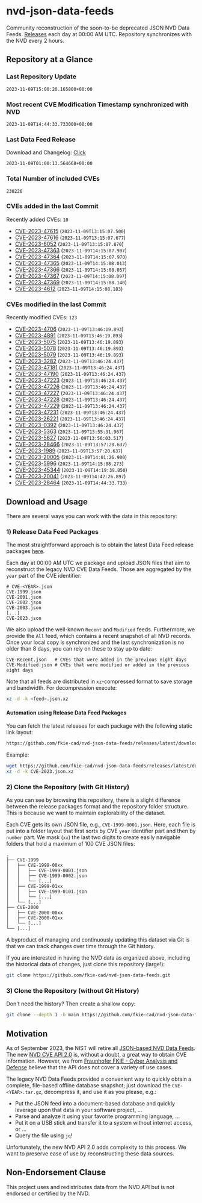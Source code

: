 # nvd-json-data-feeds

Community reconstruction of the soon-to-be deprecated JSON NVD Data Feeds. 
[Releases](https://github.com/fkie-cad/nvd-json-data-feeds/releases/latest) each day at 00:00 AM UTC.
Repository synchronizes with the NVD every 2 hours.

## Repository at a Glance

### Last Repository Update

```plain
2023-11-09T15:00:20.165800+00:00
```

### Most recent CVE Modification Timestamp synchronized with NVD

```plain
2023-11-09T14:44:33.733000+00:00
```

### Last Data Feed Release

Download and Changelog: [Click](https://github.com/fkie-cad/nvd-json-data-feeds/releases/latest)

```plain
2023-11-09T01:00:13.564668+00:00
```

### Total Number of included CVEs

```plain
230226
```

### CVEs added in the last Commit

Recently added CVEs: `10`

* [CVE-2023-47615](CVE-2023/CVE-2023-476xx/CVE-2023-47615.json) (`2023-11-09T13:15:07.500`)
* [CVE-2023-47616](CVE-2023/CVE-2023-476xx/CVE-2023-47616.json) (`2023-11-09T13:15:07.677`)
* [CVE-2023-6052](CVE-2023/CVE-2023-60xx/CVE-2023-6052.json) (`2023-11-09T13:15:07.870`)
* [CVE-2023-47363](CVE-2023/CVE-2023-473xx/CVE-2023-47363.json) (`2023-11-09T14:15:07.907`)
* [CVE-2023-47364](CVE-2023/CVE-2023-473xx/CVE-2023-47364.json) (`2023-11-09T14:15:07.970`)
* [CVE-2023-47365](CVE-2023/CVE-2023-473xx/CVE-2023-47365.json) (`2023-11-09T14:15:08.013`)
* [CVE-2023-47366](CVE-2023/CVE-2023-473xx/CVE-2023-47366.json) (`2023-11-09T14:15:08.057`)
* [CVE-2023-47367](CVE-2023/CVE-2023-473xx/CVE-2023-47367.json) (`2023-11-09T14:15:08.097`)
* [CVE-2023-47369](CVE-2023/CVE-2023-473xx/CVE-2023-47369.json) (`2023-11-09T14:15:08.140`)
* [CVE-2023-4612](CVE-2023/CVE-2023-46xx/CVE-2023-4612.json) (`2023-11-09T14:15:08.183`)


### CVEs modified in the last Commit

Recently modified CVEs: `123`

* [CVE-2023-4706](CVE-2023/CVE-2023-47xx/CVE-2023-4706.json) (`2023-11-09T13:46:19.893`)
* [CVE-2023-4891](CVE-2023/CVE-2023-48xx/CVE-2023-4891.json) (`2023-11-09T13:46:19.893`)
* [CVE-2023-5075](CVE-2023/CVE-2023-50xx/CVE-2023-5075.json) (`2023-11-09T13:46:19.893`)
* [CVE-2023-5078](CVE-2023/CVE-2023-50xx/CVE-2023-5078.json) (`2023-11-09T13:46:19.893`)
* [CVE-2023-5079](CVE-2023/CVE-2023-50xx/CVE-2023-5079.json) (`2023-11-09T13:46:19.893`)
* [CVE-2023-3282](CVE-2023/CVE-2023-32xx/CVE-2023-3282.json) (`2023-11-09T13:46:24.437`)
* [CVE-2023-47181](CVE-2023/CVE-2023-471xx/CVE-2023-47181.json) (`2023-11-09T13:46:24.437`)
* [CVE-2023-47190](CVE-2023/CVE-2023-471xx/CVE-2023-47190.json) (`2023-11-09T13:46:24.437`)
* [CVE-2023-47223](CVE-2023/CVE-2023-472xx/CVE-2023-47223.json) (`2023-11-09T13:46:24.437`)
* [CVE-2023-47226](CVE-2023/CVE-2023-472xx/CVE-2023-47226.json) (`2023-11-09T13:46:24.437`)
* [CVE-2023-47227](CVE-2023/CVE-2023-472xx/CVE-2023-47227.json) (`2023-11-09T13:46:24.437`)
* [CVE-2023-47228](CVE-2023/CVE-2023-472xx/CVE-2023-47228.json) (`2023-11-09T13:46:24.437`)
* [CVE-2023-47229](CVE-2023/CVE-2023-472xx/CVE-2023-47229.json) (`2023-11-09T13:46:24.437`)
* [CVE-2023-47231](CVE-2023/CVE-2023-472xx/CVE-2023-47231.json) (`2023-11-09T13:46:24.437`)
* [CVE-2023-26221](CVE-2023/CVE-2023-262xx/CVE-2023-26221.json) (`2023-11-09T13:46:24.437`)
* [CVE-2023-0392](CVE-2023/CVE-2023-03xx/CVE-2023-0392.json) (`2023-11-09T13:46:24.437`)
* [CVE-2023-5363](CVE-2023/CVE-2023-53xx/CVE-2023-5363.json) (`2023-11-09T13:55:31.967`)
* [CVE-2023-5627](CVE-2023/CVE-2023-56xx/CVE-2023-5627.json) (`2023-11-09T13:56:03.517`)
* [CVE-2023-28466](CVE-2023/CVE-2023-284xx/CVE-2023-28466.json) (`2023-11-09T13:57:20.637`)
* [CVE-2023-1989](CVE-2023/CVE-2023-19xx/CVE-2023-1989.json) (`2023-11-09T13:57:20.637`)
* [CVE-2023-20005](CVE-2023/CVE-2023-200xx/CVE-2023-20005.json) (`2023-11-09T14:01:26.900`)
* [CVE-2023-5996](CVE-2023/CVE-2023-59xx/CVE-2023-5996.json) (`2023-11-09T14:15:08.273`)
* [CVE-2023-45344](CVE-2023/CVE-2023-453xx/CVE-2023-45344.json) (`2023-11-09T14:19:39.850`)
* [CVE-2023-20041](CVE-2023/CVE-2023-200xx/CVE-2023-20041.json) (`2023-11-09T14:42:26.897`)
* [CVE-2023-28464](CVE-2023/CVE-2023-284xx/CVE-2023-28464.json) (`2023-11-09T14:44:33.733`)


## Download and Usage

There are several ways you can work with the data in this repository:

### 1) Release Data Feed Packages

The most straightforward approach is to obtain the latest Data Feed release packages [here](https://github.com/fkie-cad/nvd-json-data-feeds/releases/latest).

Each day at 00:00 AM UTC we package and upload JSON files that aim to reconstruct the legacy NVD CVE Data Feeds.
Those are aggregated by the `year` part of the CVE identifier:

```
# CVE-<YEAR>.json
CVE-1999.json
CVE-2001.json
CVE-2002.json
CVE-2003.json
[...]
CVE-2023.json
```

We also upload the well-known `Recent` and `Modified` feeds.
Furthermore, we provide the `All` feed, which contains a recent snapshot of all NVD records.
Once your local copy is synchronized and the last synchronization is no older than 8 days, you can rely on these to stay up to date:

```plain
CVE-Recent.json   # CVEs that were added in the previous eight days
CVE-Modified.json # CVEs that were modified or added in the previous eight days
```

Note that all feeds are distributed in `xz`-compressed format to save storage and bandwidth.
For decompression execute:

```sh
xz -d -k <feed>.json.xz
```


#### Automation using Release Data Feed Packages

You can fetch the latest releases for each package with the following static link layout:

```sh
https://github.com/fkie-cad/nvd-json-data-feeds/releases/latest/download/CVE-<YEAR>.json.xz
```

Example:

```sh
wget https://github.com/fkie-cad/nvd-json-data-feeds/releases/latest/download/CVE-2023.json.xz
xz -d -k CVE-2023.json.xz
```

### 2) Clone the Repository (with Git History)

As you can see by browsing this repository, there is a slight difference between the release packages format and the repository folder structure.
This is because we want to maintain explorability of the dataset.

Each CVE gets its own JSON file, e.g., `CVE-1999-0001.json`.
Here, each file is put into a folder layout that first sorts by CVE `year` identifier part and then by `number` part.
We mask (`xx`) the last two digits to create easily navigable folders that hold a maximum of 100 CVE JSON files:

```plain
.
├── CVE-1999
│   ├── CVE-1999-00xx
│   │   ├── CVE-1999-0001.json
│   │   ├── CVE-1999-0002.json
│   │   └── [...]
│   ├── CVE-1999-01xx
│   │   ├── CVE-1999-0101.json
│   │   └── [...]
│   └── [...]
├── CVE-2000
│   ├── CVE-2000-00xx
│   ├── CVE-2000-01xx
│   └── [...]
└── [...]
```

A byproduct of managing and continuously updating this dataset via Git is that we can track changes over time through the Git history.

If you are interested in having the NVD data as organized above, including the historical data of changes, just clone this repository (large!):

```sh
git clone https://github.com/fkie-cad/nvd-json-data-feeds.git
```

### 3) Clone the Repository (without Git History)

Don't need the history? Then create a shallow copy:

```sh
git clone --depth 1 -b main https://github.com/fkie-cad/nvd-json-data-feeds.git
```

## Motivation

As of September 2023, the NIST will retire all [JSON-based NVD Data Feeds](https://nvd.nist.gov/vuln/data-feeds#divRetirementBanner-1).
The new [NVD CVE API 2.0](https://nvd.nist.gov/developers/vulnerabilities) is, without a doubt, a great way to obtain CVE information.
However, we from [Fraunhofer FKIE - Cyber Analysis and Defense](https://www.fkie.fraunhofer.de/en/departments/cad.html) believe that the API does not cover a variety of use cases.

The legacy NVD Data Feeds provided a convenient way to quickly obtain a complete, file-based offline database snapshot; just download the `CVE-<YEAR>.tar.gz`, decompress it, and use it as you please, e.g.:

* Put the JSON feed into a document-based database and quickly leverage upon that data in your software project, ...
* Parse and analyze it using your favorite programming language, ...
* Put it on a USB stick and transfer it to a system without internet access, or ...
* Query the file using `jq`!

Unfortunately, the new NVD API 2.0 adds complexity to this process.
We want to preserve ease of use by reconstructing these data sources.

## Non-Endorsement Clause

This project uses and redistributes data from the NVD API but is not endorsed or certified by the NVD.
